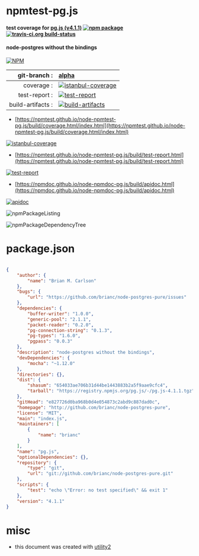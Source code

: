 # npmtest-pg.js

#### test coverage for  [pg.js (v4.1.1)](http://github.com/brianc/node-postgres-pure)  [![npm package](https://img.shields.io/npm/v/npmtest-pg.js.svg?style=flat-square)](https://www.npmjs.org/package/npmtest-pg.js) [![travis-ci.org build-status](https://api.travis-ci.org/npmtest/node-npmtest-pg.js.svg)](https://travis-ci.org/npmtest/node-npmtest-pg.js)

#### node-postgres without the bindings

[![NPM](https://nodei.co/npm/pg.js.png?downloads=true&downloadRank=true&stars=true)](https://www.npmjs.com/package/pg.js)

| git-branch : | [alpha](https://github.com/npmtest/node-npmtest-pg.js/tree/alpha)|
|--:|:--|
| coverage : | [![istanbul-coverage](https://npmtest.github.io/node-npmtest-pg.js/build/coverage.badge.svg)](https://npmtest.github.io/node-npmtest-pg.js/build/coverage.html/index.html)|
| test-report : | [![test-report](https://npmtest.github.io/node-npmtest-pg.js/build/test-report.badge.svg)](https://npmtest.github.io/node-npmtest-pg.js/build/test-report.html)|
| build-artifacts : | [![build-artifacts](https://npmtest.github.io/node-npmtest-pg.js/glyphicons_144_folder_open.png)](https://github.com/npmtest/node-npmtest-pg.js/tree/gh-pages/build)|

- [https://npmtest.github.io/node-npmtest-pg.js/build/coverage.html/index.html](https://npmtest.github.io/node-npmtest-pg.js/build/coverage.html/index.html)

[![istanbul-coverage](https://npmtest.github.io/node-npmtest-pg.js/build/screenCapture.buildCi.browser.%252Ftmp%252Fbuild%252Fcoverage.lib.html.png)](https://npmtest.github.io/node-npmtest-pg.js/build/coverage.html/index.html)

- [https://npmtest.github.io/node-npmtest-pg.js/build/test-report.html](https://npmtest.github.io/node-npmtest-pg.js/build/test-report.html)

[![test-report](https://npmtest.github.io/node-npmtest-pg.js/build/screenCapture.buildCi.browser.%252Ftmp%252Fbuild%252Ftest-report.html.png)](https://npmtest.github.io/node-npmtest-pg.js/build/test-report.html)

- [https://npmdoc.github.io/node-npmdoc-pg.js/build/apidoc.html](https://npmdoc.github.io/node-npmdoc-pg.js/build/apidoc.html)

[![apidoc](https://npmdoc.github.io/node-npmdoc-pg.js/build/screenCapture.buildCi.browser.%252Ftmp%252Fbuild%252Fapidoc.html.png)](https://npmdoc.github.io/node-npmdoc-pg.js/build/apidoc.html)

![npmPackageListing](https://npmtest.github.io/node-npmtest-pg.js/build/screenCapture.npmPackageListing.svg)

![npmPackageDependencyTree](https://npmtest.github.io/node-npmtest-pg.js/build/screenCapture.npmPackageDependencyTree.svg)



# package.json

```json

{
    "author": {
        "name": "Brian M. Carlson"
    },
    "bugs": {
        "url": "https://github.com/brianc/node-postgres-pure/issues"
    },
    "dependencies": {
        "buffer-writer": "1.0.0",
        "generic-pool": "2.1.1",
        "packet-reader": "0.2.0",
        "pg-connection-string": "0.1.3",
        "pg-types": "1.6.0",
        "pgpass": "0.0.3"
    },
    "description": "node-postgres without the bindings",
    "devDependencies": {
        "mocha": "~1.12.0"
    },
    "directories": {},
    "dist": {
        "shasum": "654033ae706b31d44be1443883b2a5f9aae9cfc4",
        "tarball": "https://registry.npmjs.org/pg.js/-/pg.js-4.1.1.tgz"
    },
    "gitHead": "e827726d0ba968b0d4e054873c2abd9c887dad0c",
    "homepage": "http://github.com/brianc/node-postgres-pure",
    "license": "MIT",
    "main": "index.js",
    "maintainers": [
        {
            "name": "brianc"
        }
    ],
    "name": "pg.js",
    "optionalDependencies": {},
    "repository": {
        "type": "git",
        "url": "git://github.com/brianc/node-postgres-pure.git"
    },
    "scripts": {
        "test": "echo \"Error: no test specified\" && exit 1"
    },
    "version": "4.1.1"
}
```



# misc
- this document was created with [utility2](https://github.com/kaizhu256/node-utility2)
